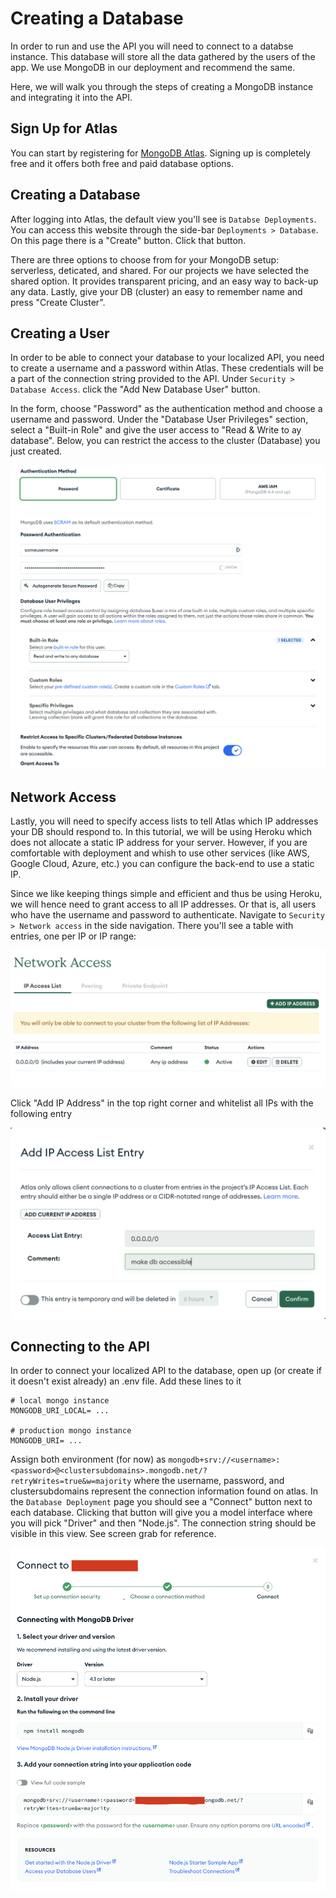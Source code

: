 # Creating a Database

In order to run and use the API you will need to connect to a databse instance. This database will store all the data gathered by the users of the app. We use MongoDB in our deployment and recommend the same.


Here, we will walk you through the steps of creating a MongoDB instance and integrating it into the API.

## Sign Up for Atlas

You can start by registering for [MongoDB Atlas](https://www.mongodb.com/cloud/atlas/register). Signing up is completely free and it offers both free and paid database options.

## Creating a Database

After logging into Atlas, the default view you'll see is `Databse Deployments`. You can access this website through the side-bar `Deployments > Database`. On this page there is a "Create" button. Click that button.

There are three options to choose from for your MongoDB setup: serverless, deticated, and shared. For our projects we have selected the shared option. It provides transparent pricing, and an easy way to back-up any data. Lastly, give your DB (cluster) an easy to remember name and press "Create Cluster". 

## Creating a User

In order to be able to connect your database to your localized API, you need to create a username and a password within Atlas. These credentials will be a part of the connection string provided to the API. Under `Security > Database Access`. click the "Add New Database User" button. 

In the form, choose "Password" as the authentication method and choose a username and password. Under the "Database User Privileges" section, select a "Built-in Role" and give the user access to "Read & Write to ay database". Below, you can restrict the access to the cluster (Database) you just created.

![](../_media/db_createuser.png)

## Network Access

Lastly, you will need to specify access lists to tell Atlas which IP addresses your DB should respond to. In this tutorial, we will be using Heroku which does not allocate a static IP address for your server. However, if you are comfortable with deployment and whish to use other services (like AWS, Google Cloud, Azure, etc.) you can configure the back-end to use a static IP.

Since we like keeping things simple and efficient and thus be using Heroku, we will hence need to grant access to all IP addresses. Or that is, all users who have the username and password to authenticate. Navigate to `Security > Network access` in the side navigation. There you'll see a table with entries, one per IP or IP range:

![](../_media/db_ip_table.png)

Click "Add IP Address" in the top right corner and whitelist all IPs with the following entry

![](../_media/db_ip_entry.png)

## Connecting to the API

In order to connect your localized API to the database, open up (or create if it doesn't exist already) an .env file. Add these lines to it

```
# local mongo instance
MONGODB_URI_LOCAL= ...

# production mongo instance
MONGODB_URI= ...
```

Assign both environment (for now) as `mongodb+srv://<username>:<password>@<clustersubdomains>.mongodb.net/?retryWrites=true&w=majority` where the username, password, and clustersubdomains represent the connection information found on atlas. In the `Database Deployment` page you should see a "Connect" button next to each database. Clicking that button will give you a model interface where you will pick "Driver" and then "Node.js". The connection string should be visible in this view. See screen grab for reference. 

![asdf](../_media/db_url.png)